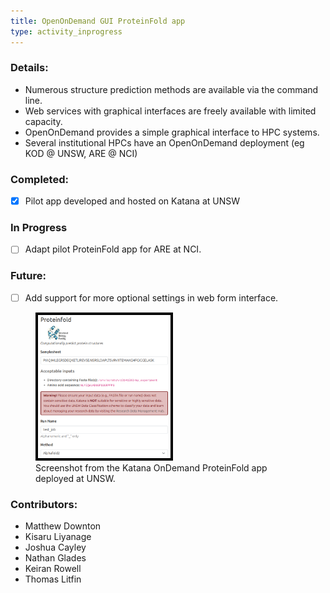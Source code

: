 ```yaml
---
title: OpenOnDemand GUI ProteinFold app
type: activity_inprogress
---
```


### Details:

- Numerous structure prediction methods are available via the command line.
- Web services with graphical interfaces are freely available with limited capacity.
- OpenOnDemand provides a simple graphical interface to HPC systems. 
- Several institutional HPCs have an OpenOnDemand deployment (eg KOD @ UNSW, ARE @ NCI)

### Completed:
- [x] Pilot app developed and hosted on Katana at UNSW

### In Progress
- [ ] Adapt pilot ProteinFold app for ARE at NCI.

### Future:
- [ ] Add support for more optional settings in web form interface.

<figure>
<img src= "images/activities/ood-proteinfold.png" alt="KOD-proteinfold" style="border: 4px solid black; width: 50%; height: 50%">
<figcaption> Screenshot from the Katana OnDemand ProteinFold app deployed at UNSW.</figcaption>
</figure>

### Contributors:

- Matthew Downton
- Kisaru Liyanage
- Joshua Cayley
- Nathan Glades
- Keiran Rowell
- Thomas Litfin